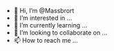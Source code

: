 - 👋 Hi, I’m @Massbrort
- 👀 I’m interested in ...
- 🌱 I’m currently learning ...
- 💞️ I’m looking to collaborate on ...
- 📫 How to reach me ...

<!---
Massbrort/Massbrort is a ✨ special ✨ repository because its `README.md` (this file) appears on your GitHub profile.
You can click the Preview link to take a look at your changes.
--->
